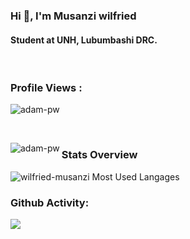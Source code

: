 <h3 align="left">Hi 👋, I'm Musanzi wilfried</h3>
<h4 align="left">Student at UNH, Lubumbashi DRC.</h4>

<br>
<p align="left"> <h3>Profile Views :</h3> <img src="https://komarev.com/ghpvc/?username=wilfried-musanzi&label=Profile%20views&color=0e75b6&style=flat"
    alt="adam-pw" />
  </p>
<br>

<p><img align="left" src="https://github.com/Adam-pw/Adam-pw/blob/main/animation_500_kxa883sd.gif" alt="adam-pw" /></p>


### Stats Overview

![wilfried-musanzi Most Used Langages](https://github-readme-stats.vercel.app/api/top-langs/?username=wilfried-musanzi&langs_count=10&theme=tokyonight&layout=compact)

### Github Activity:

<img align="center" src="https://activity-graph.herokuapp.com/graph?username=wilfried-musanzi&theme=dracula&color=B994E6&bg_color=2B2D3D" />
